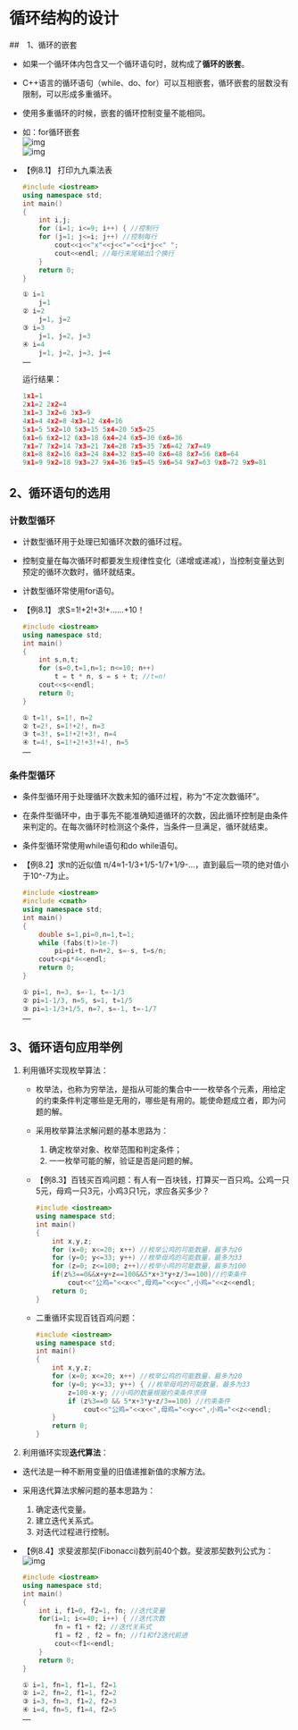 # 循环结构的设计


##　1、循环的嵌套

* 如果一个循环体内包含又一个循环语句时，就构成了**循环的嵌套**。
* C++语言的循环语句（while、do、for）可以互相嵌套，循环嵌套的层数没有限制，可以形成多重循环。  
* 使用多重循环的时候，嵌套的循环控制变量不能相同。  
* 如：for循环嵌套  
    ![img](./img/for循环嵌套1.png)  
    ![img](./img/for循环嵌套2.png)  



* 【例8.1】 打印九九乘法表
    ```cpp
    #include <iostream>
    using namespace std;
    int main()
    {
        int i,j;
        for (i=1; i<=9; i++) { //控制行
        for (j=1; j<=i; j++) //控制每行
            cout<<i<<"x"<<j<<"="<<i*j<<" ";
            cout<<endl; //每行末尾输出1个换行
        }
        return 0;
    }

    ```
    ```cpp
    ① i=1
        j=1
    ② i=2
        j=1, j=2
    ③ i=3
        j=1, j=2, j=3
    ④ i=4
        j=1, j=2, j=3, j=4
    ……
    ```
    运行结果：
    ```cpp
    1x1=1
    2x1=2 2x2=4
    3x1=3 3x2=6 3x3=9
    4x1=4 4x2=8 4x3=12 4x4=16
    5x1=5 5x2=10 5x3=15 5x4=20 5x5=25
    6x1=6 6x2=12 6x3=18 6x4=24 6x5=30 6x6=36
    7x1=7 7x2=14 7x3=21 7x4=28 7x5=35 7x6=42 7x7=49
    8x1=8 8x2=16 8x3=24 8x4=32 8x5=40 8x6=48 8x7=56 8x8=64
    9x1=9 9x2=18 9x3=27 9x4=36 9x5=45 9x6=54 9x7=63 9x8=72 9x9=81
    ```








## 2、循环语句的选用

### 计数型循环
* 计数型循环用于处理已知循环次数的循环过程。  
* 控制变量在每次循环时都要发生规律性变化（递增或递减），当控制变量达到预定的循环次数时，循环就结束。  
* 计数型循环常使用for语句。  

* 【例8.1】 求S=1!+2!+3!+……+10！
    ```cpp
    #include <iostream>
    using namespace std;
    int main()
    {
        int s,n,t;
        for (s=0,t=1,n=1; n<=10; n++)
            t = t * n, s = s + t; //t=n!
        cout<<s<<endl;
        return 0;
    }
    ```
    ```cpp
    ① t=1!, s=1!, n=2
    ② t=2!, s=1!+2!, n=3
    ③ t=3!, s=1!+2!+3!, n=4
    ④ t=4!, s=1!+2!+3!+4!, n=5 
    ……
    ```

### 条件型循环
* 条件型循环用于处理循环次数未知的循环过程，称为“不定次数循环”。   
* 在条件型循环中，由于事先不能准确知道循环的次数，因此循环控制是由条件来判定的。在每次循环时检测这个条件，当条件一旦满足，循环就结束。  
* 条件型循环常使用while语句和do while语句。  

* 【例8.2】求π的近似值 π/4≈1-1/3+1/5-1/7+1/9-…，直到最后一项的绝对值小于10^-7为止。
    ```cpp
    #include <iostream>
    #include <cmath>
    using namespace std;
    int main()
    {
        double s=1,pi=0,n=1,t=1;
        while (fabs(t)>1e-7)
            pi=pi+t, n=n+2, s=-s, t=s/n;
        cout<<pi*4<<endl;
        return 0;
    }
    ```
    ```cpp
    ① pi=1, n=3, s=-1, t=-1/3
    ② pi=1-1/3, n=5, s=1, t=1/5
    ③ pi=1-1/3+1/5, n=7, s=-1, t=-1/7 
    ……
    ```


## 3、循环语句应用举例


1. 利用循环实现枚举算法：
    * 枚举法，也称为穷举法，是指从可能的集合中一一枚举各个元素，用给定的约束条件判定哪些是无用的，哪些是有用的。能使命题成立者，即为问题的解。  
    * 采用枚举算法求解问题的基本思路为：
        1. 确定枚举对象、枚举范围和判定条件；  
        2. 一一枚举可能的解，验证是否是问题的解。  

    * 【例8.3】百钱买百鸡问题：有人有一百块钱，打算买一百只鸡。公鸡一只5元，母鸡一只3元，小鸡3只1元，求应各买多少？  
        ```cpp
        #include <iostream>
        using namespace std;
        int main()
        {
            int x,y,z;
            for (x=0; x<=20; x++) //枚举公鸡的可能数量，最多为20
            for (y=0; y<=33; y++) //枚举母鸡的可能数量，最多为33
            for (z=0; z<=100; z++)//枚举小鸡的可能数量，最多为100
            if(z%3==0&&x+y+z==100&&5*x+3*y+z/3==100)//约束条件
                cout<<"公鸡="<<x<<",母鸡="<<y<<",小鸡="<<z<<endl;
            return 0;
        }
        ```

    * 二重循环实现百钱百鸡问题：
        ```cpp
        #include <iostream>
        using namespace std;
        int main()
        {
            int x,y,z;
            for (x=0; x<=20; x++) //枚举公鸡的可能数量，最多为20
            for (y=0; y<=33; y++) { //枚举母鸡的可能数量，最多为33
                z=100-x-y; //小鸡的数量根据约束条件求得
                if (z%3==0 && 5*x+3*y+z/3==100) //约束条件
                    cout<<"公鸡="<<x<<",母鸡="<<y<<",小鸡="<<z<<endl;
            }
            return 0;
        }
        ```

2. 利用循环实现**迭代算法**：
* 迭代法是一种不断用变量的旧值递推新值的求解方法。

* 采用迭代算法求解问题的基本思路为：
    1. 确定迭代变量。  
    2. 建立迭代关系式。  
    3. 对迭代过程进行控制。  


* 【例8.4】求斐波那契(Fibonacci)数列前40个数。斐波那契数列公式为：
    ![img](./img/斐波那契数列公式.png)  
    ```cpp
    #include <iostream>
    using namespace std;
    int main()
    {
        int i, f1=0, f2=1, fn; //迭代变量
        for(i=1; i<=40; i++) { //迭代次数 
            fn = f1 + f2; //迭代关系式
            f1 = f2 , f2 = fn; //f1和f2迭代前进
            cout<<f1<<endl;
        }
        return 0;
    }
    ```
    ```cpp
    ① i=1, fn=1, f1=1, f2=1
    ② i=2, fn=2, f1=1, f2=2
    ③ i=3, fn=3, f1=2, f2=3
    ④ i=4, fn=5, f1=4, f2=5
    ……
    ```








